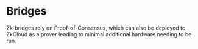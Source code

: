 # Bridges

Zk-bridges rely on Proof-of-Consensus, which can also be deployed to ZkCloud as a prover leading to minimal additional hardware needing to be run.

